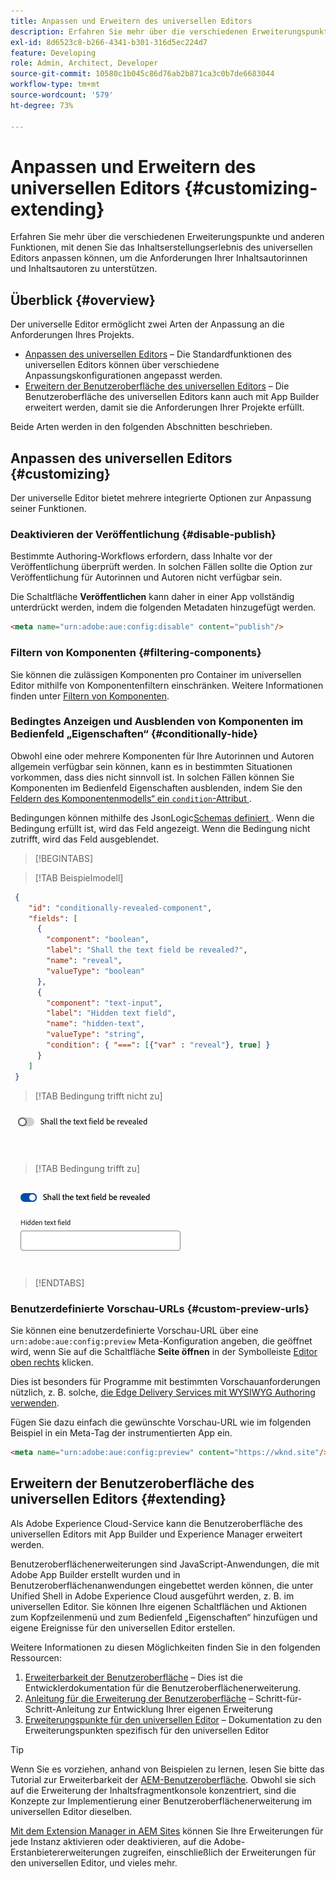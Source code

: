 ```yaml
---
title: Anpassen und Erweitern des universellen Editors
description: Erfahren Sie mehr über die verschiedenen Erweiterungspunkte und anderen Funktionen, mit denen Sie die Benutzeroberfläche des universellen Editors anpassen können, um die Anforderungen Ihrer Inhaltsautorinnen und Inhaltsautoren zu unterstützen.
exl-id: 8d6523c8-b266-4341-b301-316d5ec224d7
feature: Developing
role: Admin, Architect, Developer
source-git-commit: 10580c1b045c86d76ab2b871ca3c0b7de6683044
workflow-type: tm+mt
source-wordcount: '579'
ht-degree: 73%

---
```



# Anpassen und Erweitern des universellen Editors {#customizing-extending}

Erfahren Sie mehr über die verschiedenen Erweiterungspunkte und anderen Funktionen, mit denen Sie das Inhaltserstellungserlebnis des universellen Editors anpassen können, um die Anforderungen Ihrer Inhaltsautorinnen und Inhaltsautoren zu unterstützen.

## Überblick {#overview}

Der universelle Editor ermöglicht zwei Arten der Anpassung an die Anforderungen Ihres Projekts.

* [Anpassen des universellen Editors](#customizing) – Die Standardfunktionen des universellen Editors können über verschiedene Anpassungskonfigurationen angepasst werden.
* [Erweitern der Benutzeroberfläche des universellen Editors](#extending) – Die Benutzeroberfläche des universellen Editors kann auch mit App Builder erweitert werden, damit sie die Anforderungen Ihrer Projekte erfüllt.

Beide Arten werden in den folgenden Abschnitten beschrieben.

## Anpassen des universellen Editors {#customizing}

Der universelle Editor bietet mehrere integrierte Optionen zur Anpassung seiner Funktionen.

### Deaktivieren der Veröffentlichung {#disable-publish}

Bestimmte Authoring-Workflows erfordern, dass Inhalte vor der Veröffentlichung überprüft werden. In solchen Fällen sollte die Option zur Veröffentlichung für Autorinnen und Autoren nicht verfügbar sein.

Die Schaltfläche **Veröffentlichen** kann daher in einer App vollständig unterdrückt werden, indem die folgenden Metadaten hinzugefügt werden.

```html
<meta name="urn:adobe:aue:config:disable" content="publish"/>
```

### Filtern von Komponenten {#filtering-components}

Sie können die zulässigen Komponenten pro Container im universellen Editor mithilfe von Komponentenfiltern einschränken. Weitere Informationen finden unter [ Filtern von Komponenten](/help/implementing/universal-editor/filtering.md).

### Bedingtes Anzeigen und Ausblenden von Komponenten im Bedienfeld „Eigenschaften“ {#conditionally-hide}

Obwohl eine oder mehrere Komponenten für Ihre Autorinnen und Autoren allgemein verfügbar sein können, kann es in bestimmten Situationen vorkommen, dass dies nicht sinnvoll ist. In solchen Fällen können Sie Komponenten im Bedienfeld Eigenschaften ausblenden, indem Sie den [Feldern des Komponentenmodells“ ein `condition`-Attribut ](/help/implementing/universal-editor/field-types.md#fields).

Bedingungen können mithilfe des JsonLogic[Schemas definiert ](https://jsonlogic.com/). Wenn die Bedingung erfüllt ist, wird das Feld angezeigt. Wenn die Bedingung nicht zutrifft, wird das Feld ausgeblendet.

>[!BEGINTABS]

>[!TAB Beispielmodell]

```json
 {
    "id": "conditionally-revealed-component",
    "fields": [
      {
        "component": "boolean",
        "label": "Shall the text field be revealed?",
        "name": "reveal",
        "valueType": "boolean"
      },
      {
        "component": "text-input",
        "label": "Hidden text field",
        "name": "hidden-text",
        "valueType": "string",
        "condition": { "===": [{"var" : "reveal"}, true] }
      }
    ]
 }
```

>[!TAB Bedingung trifft nicht zu]

![Ausgeblendetes Textfeld](assets/hidden.png)

>[!TAB Bedingung trifft zu]

![Eingeblendetes Textfeld](assets/shown.png)

>[!ENDTABS]

### Benutzerdefinierte Vorschau-URLs {#custom-preview-urls}

Sie können eine benutzerdefinierte Vorschau-URL über eine `urn:adobe:aue:config:preview` Meta-Konfiguration angeben, die geöffnet wird, wenn Sie auf die Schaltfläche **Seite öffnen** in der Symbolleiste [Editor oben rechts](/help/sites-cloud/authoring/universal-editor/navigation.md#universal-editor-toolbar) klicken.

Dies ist besonders für Programme mit bestimmten Vorschauanforderungen nützlich, z. B. solche, [die Edge Delivery Services mit WYSIWYG Authoring verwenden](/help/edge/wysiwyg-authoring/authoring.md).

Fügen Sie dazu einfach die gewünschte Vorschau-URL wie im folgenden Beispiel in ein Meta-Tag der instrumentierten App ein.

```html
<meta name="urn:adobe:aue:config:preview" content="https://wknd.site"/>
```

## Erweitern der Benutzeroberfläche des universellen Editors {#extending}

Als Adobe Experience Cloud-Service kann die Benutzeroberfläche des universellen Editors mit App Builder und Experience Manager erweitert werden.

Benutzeroberflächenerweiterungen sind JavaScript-Anwendungen, die mit Adobe App Builder erstellt wurden und in Benutzeroberflächenanwendungen eingebettet werden können, die unter Unified Shell in Adobe Experience Cloud ausgeführt werden, z. B. im universellen Editor. Sie können Ihre eigenen Schaltflächen und Aktionen zum Kopfzeilenmenü und zum Bedienfeld „Eigenschaften“ hinzufügen und eigene Ereignisse für den universellen Editor erstellen.

Weitere Informationen zu diesen Möglichkeiten finden Sie in den folgenden Ressourcen:

1. [Erweiterbarkeit der Benutzeroberfläche](https://developer.adobe.com/uix/docs/) – Dies ist die Entwicklerdokumentation für die Benutzeroberflächenerweiterung.
1. [Anleitung für die Erweiterung der Benutzeroberfläche](https://developer.adobe.com/uix/docs/guides/) – Schritt-für-Schritt-Anleitung zur Entwicklung Ihrer eigenen Erweiterung
1. [Erweiterungspunkte für den universellen Editor](https://developer.adobe.com/uix/docs/services/aem-universal-editor/) – Dokumentation zu den Erweiterungspunkten spezifisch für den universellen Editor

>[!TIP]
>
>Wenn Sie es vorziehen, anhand von Beispielen zu lernen, lesen Sie bitte das Tutorial zur Erweiterbarkeit der [AEM-Benutzeroberfläche](https://experienceleague.adobe.com/de/docs/experience-manager-learn/cloud-service/developing/extensibility/ui/overview). Obwohl sie sich auf die Erweiterung der Inhaltsfragmentkonsole konzentriert, sind die Konzepte zur Implementierung einer Benutzeroberflächenerweiterung im universellen Editor dieselben.

[Mit dem Extension Manager in AEM Sites](https://developer.adobe.com/uix/docs/extension-manager/) können Sie Ihre Erweiterungen für jede Instanz aktivieren oder deaktivieren, auf die Adobe-Erstanbietererweiterungen zugreifen, einschließlich der Erweiterungen für den universellen Editor, und vieles mehr.
